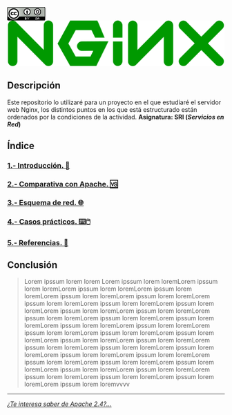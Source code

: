 <img src="./imagenes/MI-LICENCIA88x31.png" style="float: left; margin-right: 10px;" />

![logo nginx](./imagenes/NginxLogo.png)
## Descripción
Este repositorio lo utilizaré para un proyecto en el que estudiaré el servidor web Nginx, los distintos puntos en los que está estructurado están ordenados por la condiciones de la actividad. **Asignatura: SRI (*Servicios en Red*)**

## Índice
### [1.- Introducción. 🔎](documentacion/introduccion.md)
### [2.- Comparativa con Apache. 🆚](documentacion/ComparativaConApache.md)
### [3.- Esquema de red. 🌐](documentacion/EsquemaDeRed.md)
### [4.- Casos prácticos. ⌨️🖱️](documentacion/CasosPracticos.md)
### [5.- Referencias. 👀](documentacion/referencias.md)

## Conclusión
> Lorem ipssum lorem lorem Lorem ipssum lorem loremLorem ipssum lorem loremLorem ipssum lorem loremLorem ipssum lorem loremLorem ipssum lorem loremLorem ipssum lorem loremLorem ipssum lorem loremLorem ipssum lorem loremLorem ipssum lorem loremLorem ipssum lorem loremLorem ipssum lorem loremLorem ipssum lorem loremLorem ipssum lorem loremLorem ipssum lorem loremLorem ipssum lorem loremLorem ipssum lorem loremLorem ipssum lorem loremLorem ipssum lorem loremLorem ipssum lorem loremLorem ipssum lorem loremLorem ipssum lorem loremLorem ipssum lorem loremLorem ipssum lorem loremLorem ipssum lorem loremLorem ipssum lorem loremLorem ipssum lorem loremLorem ipssum lorem loremLorem ipssum lorem loremLorem ipssum lorem loremLorem ipssum lorem loremLorem ipssum lorem loremLorem ipssum lorem loremLorem ipssum lorem loremLorem ipssum lorem loremLorem ipssum lorem loremvvvv


________________________________________
*[¿Te interesa saber de Apache 2.4?...](https://github.com/FJmonge00/HerramientasHTTP_SRI)*